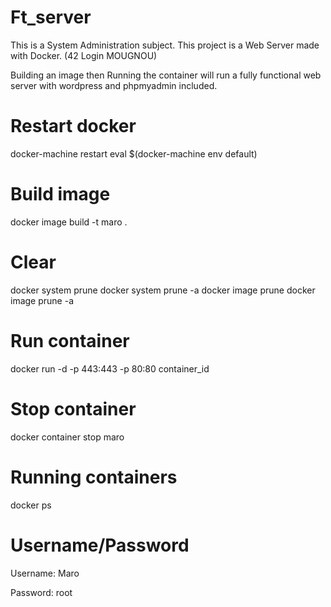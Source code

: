 # Ft_server
 This is a System Administration subject. This project is a Web Server made with Docker. (42 Login MOUGNOU)
 
 Building an image then Running the container will run a fully functional web server with wordpress and phpmyadmin included. 

# Restart docker
docker-machine restart
eval $(docker-machine env default)

# Build image
docker image build -t maro .

# Clear
docker system prune
docker system prune -a
docker image prune
docker image prune -a

# Run container
docker run -d -p 443:443 -p 80:80 container_id

# Stop container
docker container stop maro

# Running containers
docker ps 

# Username/Password
Username: Maro

Password: root
